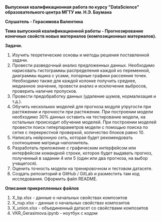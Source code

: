 **Выпускная квалификационная работа по курсу "DataScience" образовательного центра МГТУ им. Н.Э. Баумана**

**Слушатель - Герасимова Валентина**

**Тема выпускной квалификационной работы - Прогнозирование конечных свойств новых материалов (композиционных материалов).**

**Задачи.**
1)	Изучить теоретические основы и методы решения поставленной задачи.
2)	Провести разведочный анализ предложенных данных. Необходимо нарисовать гистограммы распределения каждой из переменной, диаграммы ящика с усами, попарные графики рассеяния точек. Необходимо также для каждой колонке получить среднее, медианное значение, провести анализ и исключение выбросов, проверить наличие пропусков.
3)	Провести предобработку данных (удаление шумов, нормализация и т.д.).
4)	Обучить нескольких моделей для прогноза модуля упругости при растяжении и прочности при растяжении. При построении модели необходимо 30% данных оставить на тестирование модели, на остальных происходит обучение моделей. При построении моделей провести поиск гиперпараметров модели с помощью поиска по сетке с перекрестной проверкой, количество блоков равно 10.
5)	Написать нейронную сеть, которая будет рекомендовать соотношение матрица-наполнитель. 
6)	Разработать приложение с графическим интерфейсом или интерфейсом командной строки, которое будет выдавать прогноз, полученный в задании 4 или 5 (один или два прогноза, на выбор учащегося).
7)	Оценить точность модели на тренировочном и тестовом датасете. 
8)	Создать репозиторий в GitHub / GitLab и разместить там код исследования. Оформить файл README.


**Описания прикрепленных файлов**
1. X_bp.xlsx - данные о начальных свойствах композитов
2. X_nup.xlsx - данные о начальных свойствах композитов
3. X_union.xlsx - объединенный датасет со свойствами композитов
4. VKR_Gerasimova.ipynb - ноутбук с кодом
